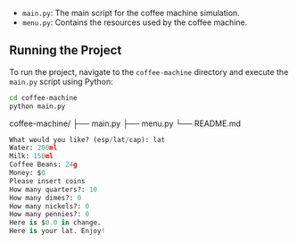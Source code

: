 - `main.py`: The main script for the coffee machine simulation.
- `menu.py`: Contains the resources used by the coffee machine.

## Running the Project

To run the project, navigate to the `coffee-machine` directory and execute the `main.py` script using Python:

```bash
cd coffee-machine
python main.py
```
coffee-machine/
├── main.py
├── menu.py
└── README.md

```python
What would you like? (esp/lat/cap): lat
Water: 200ml
Milk: 150ml
Coffee Beans: 24g
Money: $0
Please insert coins
How many quarters?: 10
How many dimes?: 0
How many nickels?: 0
How many pennies?: 0
Here is $0.0 in change.
Here is your lat. Enjoy!
```
